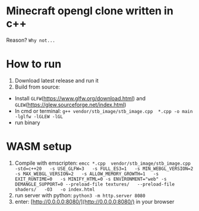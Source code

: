 # Minecraft opengl clone written in c++
Reason? `Why not...`
 
# How to run
1. Download latest release and run it
2. Build from source:
 - Install `GLFW`(https://www.glfw.org/download.html) and `GLEW`(https://glew.sourceforge.net/index.html) 
 - In cmd or terminal: `g++ vendor/stb_image/stb_image.cpp  *.cpp -o main -lglfw -lGLEW -lGL`
 - run binary
 
 # WASM setup
 1. Compile with emscripten: `emcc *.cpp  vendor/stb_image/stb_image.cpp -std=c++20   -s USE_GLFW=3   -s FULL_ES3=1   -s MIN_WEBGL_VERSION=2 -s MAX_WEBGL_VERSION=2   -s ALLOW_MEMORY_GROWTH=1   -s EXIT_RUNTIME=0   -s MINIFY_HTML=0 -s ENVIRONMENT="web" -s DEMANGLE_SUPPORT=0 --preload-file textures/   --preload-file shaders/   -O3   -o index.html`
 2. run server with python: `python3 -m http.server 8080`
 3. enter: [http://0.0.0.0:8080/](http://0.0.0.0:8080/) in your browser
